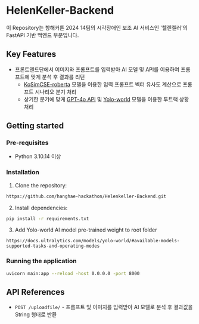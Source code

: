 # HelenKeller-Backend

이 Repository는 항해커톤 2024 14팀의 시각장애인 보조 AI 서비스인 '헬렌켈러'의 FastAPI 기반 백엔드 부분입니다.

## Key Features
- 프론트엔드단에서 이미지와 프롬프트를 입력받아 AI 모델 및 API를 이용하여 프롬프트에 맞게 분석 후 결과를 리턴
    - [KoSimCSE-roberta](https://huggingface.co/BM-K/KoSimCSE-roberta) 모델을 이용한 입력 프롬프트 벡터 유사도 계산으로 프롬프트 시나리오 분기 처리
    - 상기한 분기에 맞게 [GPT-4o API](https://platform.openai.com/) 및 [Yolo-world](https://docs.ultralytics.com/models/yolo-world/#available-models-supported-tasks-and-operating-modes) 모델을 이용한 투트랙 상황 처리

## Getting started

### Pre-requisites
- Python 3.10.14 이상

### Installation

1. Clone the repository:
```bash
https://github.com/hanghae-hackathon/Helenkeller-Backend.git
```

2. Install dependencies:
```bash
pip install -r requirements.txt
```

3. Add Yolo-world AI model pre-trained weight to root folder
```
https://docs.ultralytics.com/models/yolo-world/#available-models-supported-tasks-and-operating-modes
```

### Running the application
```bash
uvicorn main:app --reload -host 0.0.0.0 -port 8000
```

## API References

- `POST /uploadfile/` - 프롬프트 및 이미지를 입력받아 AI 모델로 분석 후 결과값을 String 형태로 반환

